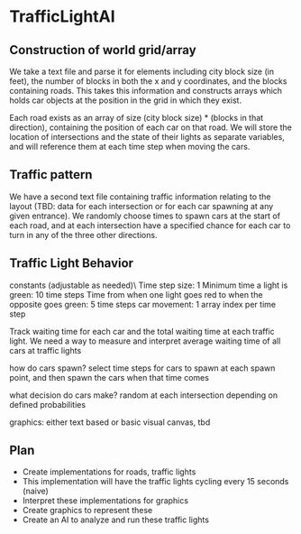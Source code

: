 # TrafficLightAI

## Construction of world grid/array
We take a text file and parse it for elements including city block size (in feet),
the number of blocks in both the x and y coordinates, and the blocks containing
roads.
This takes this information and constructs arrays which holds car objects at
the position in the grid in which they exist.


Each road exists as an array of size (city block size) \* (blocks in that
direction), containing the position of each car on that road.
We will store the location of intersections and the state of their lights as
separate variables, and will reference them at each time step when moving the
cars.

## Traffic pattern
We have a second text file containing traffic information relating to the layout
(TBD: data for each intersection or for each car spawning at any given entrance).
We randomly choose times to spawn cars at the start of each road, and at each
intersection have a specified chance for each car to turn in any of the three
other directions.

## Traffic Light Behavior
constants (adjustable as needed)\\
Time step size: 1
Minimum time a light is green: 10 time steps
Time from when one light goes red to when the opposite goes green: 5 time steps
car movement: 1 array index per time step

Track waiting time for each car and the total waiting time at each traffic light.
We need a way to measure and interpret average waiting time of all cars at
traffic lights



how do cars spawn? select time steps for cars to spawn at each spawn point, and
then spawn the cars when that time comes

what decision do cars make? random at each intersection depending on defined
probabilities

graphics: either text based or basic visual canvas, tbd


## Plan
* Create implementations for roads, traffic lights
* This implementation will have the traffic lights cycling every 15 seconds (naive)
* Interpret these implementations for graphics
* Create graphics to represent these
* Create an AI to analyze and run these traffic lights
